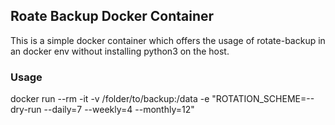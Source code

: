 ## Roate Backup Docker Container
This is a simple docker container which offers the usage of rotate-backup in an docker env without installing python3 on the host.


### Usage

docker run --rm -it -v /folder/to/backup:/data -e "ROTATION_SCHEME=--dry-run --daily=7 --weekly=4 --monthly=12"

> 
> 
